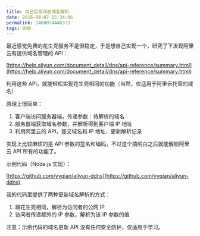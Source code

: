 ```yaml
---
title: 自己实现动态域名解析
date: 2016-04-07 15:34:06
permalink: 1460014446333
tags: 网络
---
```


最近感觉免费的花生壳服务不是很稳定，于是想自己实现一个，研究了下发现阿里云有提供域名管理的 API：

[https://help.aliyun.com/document_detail/dns/api-reference/summary.html](https://help.aliyun.com/document_detail/dns/api-reference/summary.html)

利用这些 API，就能轻松实现花生壳相同的功能（当然，仅适用于阿里云托管的域名）

原理上很简单：

1. 客户端访问服务器端，传递参数：待解析的域名
2. 服务器端获取域名参数，并解析得到客户端 IP 地址
3. 利用阿里云的 API，提交域名和 IP 地址，更新解析记录

实现上比较麻烦的是 API 参数的签名和编码，不过这个搞明白之后就能解锁阿里云 API 所有的功能了。
<!-- more -->
示例代码（Node.js 实现）：

[https://github.com/yyqian/aliyun-ddns](https://github.com/yyqian/aliyun-ddns)

我的代码里提供了两种更新域名解析的方式：

1. 跟花生壳相同，解析为访问者的公网 IP
2. 访问者传递额外的 IP 参数，解析为该 IP 参数的值

注意：示例代码的域名更新 API 没有任何安全防护，仅适用于学习。
